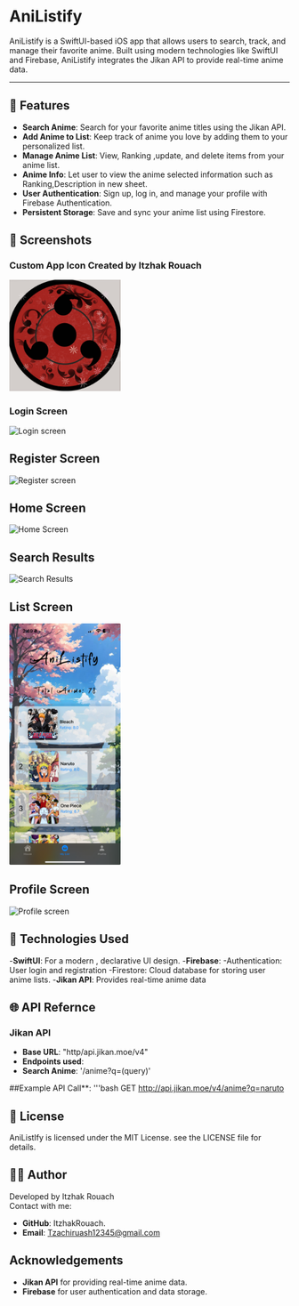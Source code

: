 # AniListify

AniListify is a SwiftUI-based iOS app that allows users to search, track, and manage their favorite anime. Built using modern technologies like SwiftUI and Firebase, AniListify integrates the Jikan API to provide real-time anime data.

---

## 📱 Features

- **Search Anime**: Search for your favorite anime titles using the Jikan API.
- **Add Anime to List**: Keep track of anime you love by adding them to your personalized list.
- **Manage Anime List**: View, Ranking ,update, and delete items from your anime list.
- **Anime Info**: Let user to view the anime selected information such as Ranking,Description in new sheet.
- **User Authentication**: Sign up, log in, and manage your profile with Firebase Authentication.
- **Persistent Storage**: Save and sync your anime list using Firestore.

## 🎨 Screenshots 

### Custom App Icon Created by Itzhak Rouach
<img src = "Screenshots/appstore.png" alt = "Anilistify Icon " width = "200">

### Login Screen 
<img src="Screenshots/LoginApp.PNG" alt="Login screen" width="200">

## Register Screen
<img src="Screenshots/RegisterApp.PNG" alt="Register screen" width="200">

## Home Screen
<img src="Screenshots/HomeApp.PNG" alt="Home Screen" width="200">

## Search Results
<img src="Screenshots/SearchApp.PNG" alt="Search Results" width="200">

## List Screen
<img src="Screenshots/IMG_50EF38F2313A-1.jpeg" alt="List screen" width="200">

## Profile Screen
<img src="Screenshots/ProfileApp.PNG" alt="Profile screen" width="200">

## 🔧 Technologies Used

-**SwiftUI**: For a modern , declarative UI design.
-**Firebase**:
-Authentication: User login and registration
-Firestore: Cloud database for storing user anime lists.
-**Jikan API**: Provides real-time anime data

## 🌐 API Refernce

### Jikan API
- **Base URL**: "http/api.jikan.moe/v4"
- **Endpoints used**:
- **Search Anime**: '/anime?q=(query)'

##Example API Call**:
'''bash 
GET http://api.jikan.moe/v4/anime?q=naruto

##  📝 License
AniListIfy is licensed under the MIT License. see the LICENSE file for details.

## 👨‍💻 Author
Developed by Itzhak Rouach <br>
Contact with me: <br>
- **GitHub**: ItzhakRouach.
- **Email**: Tzachiruash12345@gmail.com

##  Acknowledgements
- **Jikan API** for providing real-time anime data.
- **Firebase** for user authentication and data storage.
